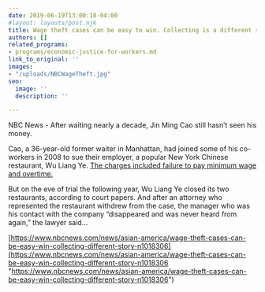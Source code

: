 ```yaml
---
date: 2019-06-19T13:00:18-04:00
#layout: layouts/post.njk
title: Wage theft cases can be easy to win. Collecting is a different story.
authors: []
related_programs:
- programs/economic-justice-for-workers.md
link_to_original: ''
images:
- "/uploads/NBCWageTheft.jpg"
seo:
  image: ''
  description: ''

---
```

NBC News - After waiting nearly a decade, Jin Ming Cao still hasn’t seen his money.

Cao, a 36-year-old former waiter in Manhattan, had joined some of his co-workers in 2008 to sue their employer, a popular New York Chinese restaurant, Wu Liang Ye. [The charges included failure to pay minimum wage and overtime.](https://labor.ny.gov/workerprotection/laborstandards/testimony/Jin_Ming_Cao_Waiter.pdf)

But on the eve of trial the following year, Wu Liang Ye closed its two restaurants, according to court papers. And after an attorney who represented the restaurant withdrew from the case, the manager who was his contact with the company “disappeared and was never heard from again,” the lawyer said...

[https://www.nbcnews.com/news/asian-america/wage-theft-cases-can-be-easy-win-collecting-different-story-n1018306](https://www.nbcnews.com/news/asian-america/wage-theft-cases-can-be-easy-win-collecting-different-story-n1018306 "https://www.nbcnews.com/news/asian-america/wage-theft-cases-can-be-easy-win-collecting-different-story-n1018306")